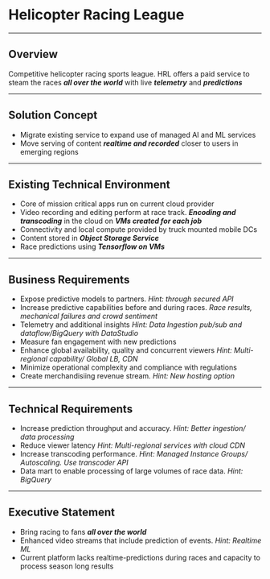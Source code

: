 # **Helicopter Racing League**

---

## **Overview**

Competitive helicopter racing sports league. HRL offers a paid service to steam the races ***all over the world*** with live ***telemetry*** and ***predictions***

---

## **Solution Concept**

 - Migrate existing service to expand use of managed AI and ML services
 - Move serving of content ***realtime and recorded*** closer to users in emerging regions
  

---

## **Existing Technical Environment**
 - Core of mission critical apps run on current cloud provider
 - Video recording and editing perform at race track. ***Encoding and transcoding*** in the cloud on ***VMs created for each job***
 - Connectivity and local compute provided by truck mounted mobile DCs
 - Content stored in ***Object Storage Service***
 - Race predictions using ***Tensorflow on VMs***

---

## **Business Requirements**
 - Expose predictive models to partners. *Hint: through secured API*
 - Increase predictive capabilities before and during races. *Race results, mechanical failures and crowd sentiment*
 - Telemetry and additional insights *Hint: Data Ingestion pub/sub and dataflow/BigQuery with DataStudio*
 - Measure fan engagement with new predictions
 - Enhance global availability, quality and concurrent viewers *Hint: Multi-regional capability/ Global LB, CDN*
 - Minimize operational complexity and compliance with regulations
 - Create merchandisiing revenue stream. *Hint: New hosting option*

---

## **Technical Requirements**
 - Increase prediction throughput and accuracy. *Hint: Better ingestion/ data processing*
 - Reduce viewer latency *Hint: Multi-regional services with cloud CDN*
 - Increase transcoding performance. *Hint: Managed Instance Groups/ Autoscaling. Use transcoder API*
 - Data mart to enable processing of large volumes of race data. *Hint: BigQuery*

---

## **Executive Statement**

 - Bring racing to fans ***all over the world***
 - Enhanced video streams that include prediction of events. *Hint: Realtime ML*
 - Current platform lacks realtime-predictions during races and capacity to process season long results